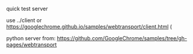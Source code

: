 quick test server

use ../client
or 
https://googlechrome.github.io/samples/webtransport/client.html (

python server from:
https://github.com/GoogleChrome/samples/tree/gh-pages/webtransport